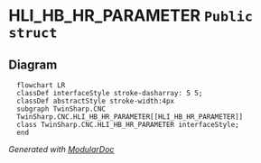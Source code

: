 # HLI_HB_HR_PARAMETER `Public struct`

## Diagram
```mermaid
  flowchart LR
  classDef interfaceStyle stroke-dasharray: 5 5;
  classDef abstractStyle stroke-width:4px
  subgraph TwinSharp.CNC
  TwinSharp.CNC.HLI_HB_HR_PARAMETER[[HLI_HB_HR_PARAMETER]]
  class TwinSharp.CNC.HLI_HB_HR_PARAMETER interfaceStyle;
  end
```

*Generated with* [*ModularDoc*](https://github.com/hailstorm75/ModularDoc)
